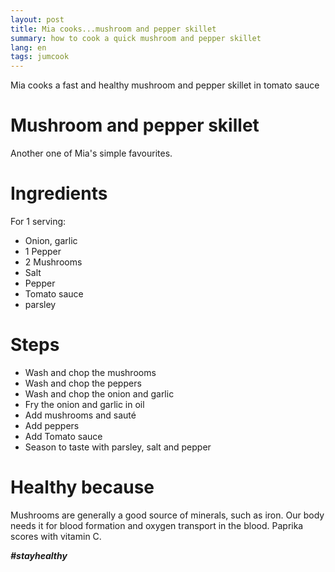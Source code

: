 ```yaml
---
layout: post
title: Mia cooks...mushroom and pepper skillet
summary: how to cook a quick mushroom and pepper skillet
lang: en
tags: jumcook
---
```


<div class="message">
Mia cooks a fast and healthy mushroom and pepper skillet in tomato sauce
</div>

# Mushroom and pepper skillet
Another one of Mia's simple favourites.

# Ingredients
For 1 serving:
- Onion, garlic
- 1 Pepper
- 2 Mushrooms
- Salt
- Pepper
- Tomato sauce
- parsley

# Steps
- Wash and chop the mushrooms
- Wash and chop the peppers
- Wash and chop the onion and garlic
- Fry the onion and garlic in oil
- Add mushrooms and sauté
- Add peppers
- Add Tomato sauce
- Season to taste with parsley, salt and pepper

# Healthy because
Mushrooms are generally a good source of minerals, such as iron.
Our body needs it for blood formation and oxygen transport in the blood.
Paprika scores with vitamin C.

_**#stayhealthy**_
